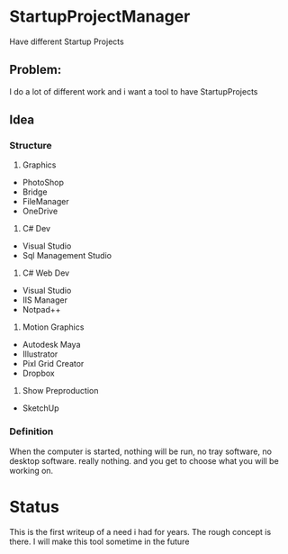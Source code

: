 # StartupProjectManager
Have different Startup Projects

## Problem:
I do a lot of different work and i want a tool to have StartupProjects

## Idea
### Structure
1. Graphics
  * PhotoShop
  * Bridge
  * FileManager
  * OneDrive
1. C# Dev
  * Visual Studio
  * Sql Management Studio
1. C# Web Dev
  * Visual Studio
  * IIS Manager
  * Notpad++
1. Motion Graphics
  * Autodesk Maya
  * Illustrator
  * Pixl Grid Creator
  * Dropbox
1. Show Preproduction
  * SketchUp

### Definition
When the computer is started, nothing will be run, no tray software, no desktop software. really nothing. and you get to choose what you will be working on.


# Status
This is the first writeup of a need i had for years. The rough concept is there. I will make this tool sometime in the future
